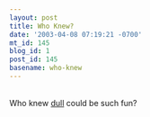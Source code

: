 ```yaml
---
layout: post
title: Who Knew?
date: '2003-04-08 07:19:21 -0700'
mt_id: 145
blog_id: 1
post_id: 145
basename: who-knew
---
```

<br />Who knew <a href="http://www.wibsite.com/wiblog/dull/">dull</a> could be such fun?<br /><br /><br />

